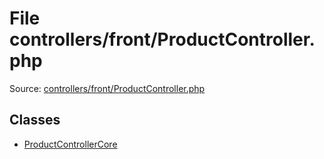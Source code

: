File controllers/front/ProductController.php
=========

Source: [controllers/front/ProductController.php](https://github.com/PrestaShop/PrestaShop/blob/1.6.0.9/controllers/front/ProductController.php)


Classes
-------

* [ProductControllerCore](class.ProductControllerCore.md)

